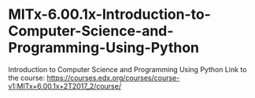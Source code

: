 # MITx-6.00.1x-Introduction-to-Computer-Science-and-Programming-Using-Python
Introduction to Computer Science and Programming Using Python
Link to the course: https://courses.edx.org/courses/course-v1:MITx+6.00.1x+2T2017_2/course/
